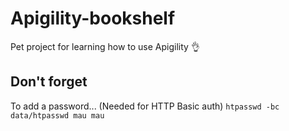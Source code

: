 # Apigility-bookshelf
Pet project for learning how to use Apigility :ok_hand:

## Don't forget
To add a password... (Needed for HTTP Basic auth)
`htpasswd -bc data/htpasswd mau mau`
